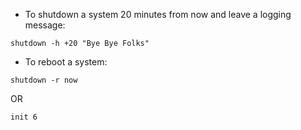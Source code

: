 * To shutdown a system 20 minutes from now and leave a logging message:
```
shutdown -h +20 "Bye Bye Folks"
```

* To reboot a system:
```
shutdown -r now
```

OR

```
init 6
```
